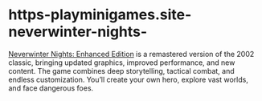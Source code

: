 # https-playminigames.site-neverwinter-nights-
[Neverwinter Nights: Enhanced Edition](https://playminigames.site/neverwinter-nights/) is a remastered version of the 2002 classic, bringing updated graphics, improved performance, and new content. The game combines deep storytelling, tactical combat, and endless customization. You’ll create your own hero, explore vast worlds, and face dangerous foes.
